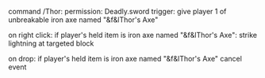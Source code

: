 command /Thor:
    permission: Deadly.sword
    trigger:
        give player 1 of unbreakable iron axe named "&f&lThor's Axe"


on right click:
    if player's held item is iron axe named "&f&lThor's Axe":
        strike lightning at targeted block
	
	
on drop:
if player's held item is iron axe named "&f&lThor's Axe"
cancel event

